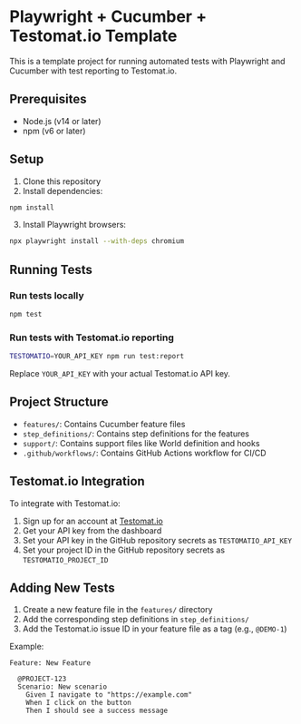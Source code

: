 # Playwright + Cucumber + Testomat.io Template

This is a template project for running automated tests with Playwright and Cucumber with test reporting to Testomat.io.

## Prerequisites

- Node.js (v14 or later)
- npm (v6 or later)

## Setup

1. Clone this repository
2. Install dependencies:

```bash
npm install
```

3. Install Playwright browsers:

```bash
npx playwright install --with-deps chromium
```

## Running Tests

### Run tests locally

```bash
npm test
```

### Run tests with Testomat.io reporting

```bash
TESTOMATIO=YOUR_API_KEY npm run test:report
```

Replace `YOUR_API_KEY` with your actual Testomat.io API key.

## Project Structure

- `features/`: Contains Cucumber feature files
- `step_definitions/`: Contains step definitions for the features
- `support/`: Contains support files like World definition and hooks
- `.github/workflows/`: Contains GitHub Actions workflow for CI/CD

## Testomat.io Integration

To integrate with Testomat.io:

1. Sign up for an account at [Testomat.io](https://testomat.io/)
2. Get your API key from the dashboard
3. Set your API key in the GitHub repository secrets as `TESTOMATIO_API_KEY`
4. Set your project ID in the GitHub repository secrets as `TESTOMATIO_PROJECT_ID`

## Adding New Tests

1. Create a new feature file in the `features/` directory
2. Add the corresponding step definitions in `step_definitions/`
3. Add the Testomat.io issue ID in your feature file as a tag (e.g., `@DEMO-1`)

Example:

```gherkin
Feature: New Feature

  @PROJECT-123
  Scenario: New scenario
    Given I navigate to "https://example.com"
    When I click on the button
    Then I should see a success message
```
